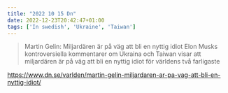 ```yaml
---
title: "2022 10 15 Dn"
date: 2022-12-23T20:42:47+01:00
tags: ['In swedish', 'Ukraine', 'Taiwan']
---
```


> Martin Gelin: Miljardären är på väg att bli en nyttig idiot
> Elon Musks kontroversiella kommentarer om Ukraina och Taiwan visar att miljardären är på väg att bli en nyttig idiot för världens två farligaste

https://www.dn.se/varlden/martin-gelin-miljardaren-ar-pa-vag-att-bli-en-nyttig-idiot/